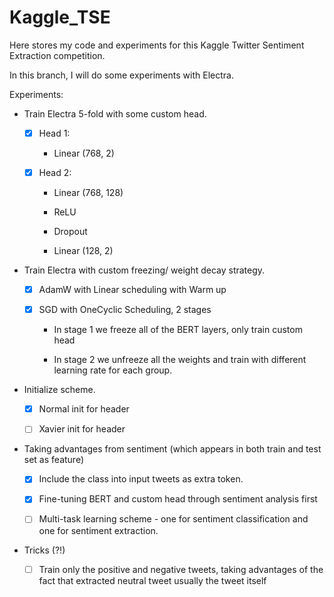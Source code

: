 # Kaggle_TSE
Here stores my code and experiments for this Kaggle Twitter Sentiment Extraction competition.

In this branch, I will do some experiments with Electra.

Experiments:

- Train Electra 5-fold with some custom head.
    
    - [x] Head 1:
    
        - Linear (768, 2)
        
    - [x] Head 2: 
    
        - Linear (768, 128)
        
        - ReLU
        
        - Dropout
        
        - Linear (128, 2)
        
- Train Electra with custom freezing/ weight decay strategy.

    - [x] AdamW with Linear scheduling with Warm up
    
    - [x] SGD with OneCyclic Scheduling, 2 stages
    
        - In stage 1 we freeze all of the BERT layers, only train custom head
        
        - In stage 2 we unfreeze all the weights and train with different learning rate for each group.
        
- Initialize scheme.

    - [x] Normal init for header
    
    - [ ] Xavier init for header
    
- Taking advantages from sentiment (which appears in both train and test set as feature)

    - [x] Include the class into input tweets as extra token.

    - [x] Fine-tuning BERT and custom head through sentiment analysis first
    
    - [ ] Multi-task learning scheme - one for sentiment classification and one for sentiment extraction.
    
- Tricks (?!)

    - [ ] Train only the positive and negative tweets, taking advantages of the fact that
     extracted neutral tweet usually the tweet itself 
     
